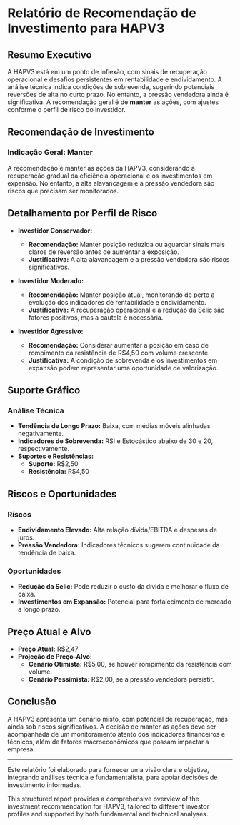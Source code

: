 
# Relatório de Recomendação de Investimento para HAPV3

## Resumo Executivo

A HAPV3 está em um ponto de inflexão, com sinais de recuperação operacional e desafios persistentes em rentabilidade e endividamento. A análise técnica indica condições de sobrevenda, sugerindo potenciais reversões de alta no curto prazo. No entanto, a pressão vendedora ainda é significativa. A recomendação geral é de **manter** as ações, com ajustes conforme o perfil de risco do investidor.

## Recomendação de Investimento

### Indicação Geral: Manter
A recomendação é manter as ações da HAPV3, considerando a recuperação gradual da eficiência operacional e os investimentos em expansão. No entanto, a alta alavancagem e a pressão vendedora são riscos que precisam ser monitorados.

## Detalhamento por Perfil de Risco

- **Investidor Conservador:**
  - **Recomendação:** Manter posição reduzida ou aguardar sinais mais claros de reversão antes de aumentar a exposição.
  - **Justificativa:** A alta alavancagem e a pressão vendedora são riscos significativos.

- **Investidor Moderado:**
  - **Recomendação:** Manter posição atual, monitorando de perto a evolução dos indicadores de rentabilidade e endividamento.
  - **Justificativa:** A recuperação operacional e a redução da Selic são fatores positivos, mas a cautela é necessária.

- **Investidor Agressivo:**
  - **Recomendação:** Considerar aumentar a posição em caso de rompimento da resistência de R$4,50 com volume crescente.
  - **Justificativa:** A condição de sobrevenda e os investimentos em expansão podem representar uma oportunidade de valorização.

## Suporte Gráfico

### Análise Técnica
- **Tendência de Longo Prazo:** Baixa, com médias móveis alinhadas negativamente.
- **Indicadores de Sobrevenda:** RSI e Estocástico abaixo de 30 e 20, respectivamente.
- **Suportes e Resistências:**
  - **Suporte:** R$2,50
  - **Resistência:** R$4,50

## Riscos e Oportunidades

### Riscos
- **Endividamento Elevado:** Alta relação dívida/EBITDA e despesas de juros.
- **Pressão Vendedora:** Indicadores técnicos sugerem continuidade da tendência de baixa.

### Oportunidades
- **Redução da Selic:** Pode reduzir o custo da dívida e melhorar o fluxo de caixa.
- **Investimentos em Expansão:** Potencial para fortalecimento de mercado a longo prazo.

## Preço Atual e Alvo

- **Preço Atual:** R$2,47
- **Projeção de Preço-Alvo:**
  - **Cenário Otimista:** R$5,00, se houver rompimento da resistência com volume.
  - **Cenário Pessimista:** R$2,00, se a pressão vendedora persistir.

## Conclusão

A HAPV3 apresenta um cenário misto, com potencial de recuperação, mas ainda sob riscos significativos. A decisão de manter as ações deve ser acompanhada de um monitoramento atento dos indicadores financeiros e técnicos, além de fatores macroeconômicos que possam impactar a empresa.

---

Este relatório foi elaborado para fornecer uma visão clara e objetiva, integrando análises técnica e fundamentalista, para apoiar decisões de investimento informadas.


This structured report provides a comprehensive overview of the investment recommendation for HAPV3, tailored to different investor profiles and supported by both fundamental and technical analyses.